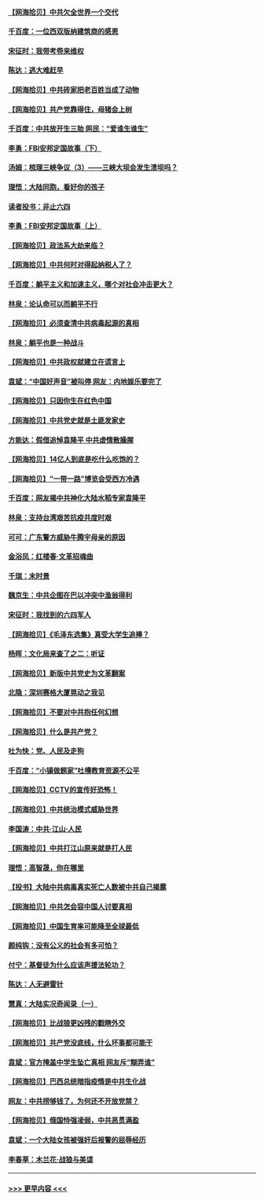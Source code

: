 #### [【网海拾贝】中共欠全世界一个交代](../pages/nsc993/n12998706.md?t=06050351) 
#### [千百度：一位西双版纳建筑商的感恩](../pages/nsc993/n12998487.md?t=06050351) 
#### [宋征时：我带考卷来维权](../pages/nsc993/n12994088.md?t=06050351) 
#### [陈达：逃大难赶早](../pages/nsc993/n12993569.md?t=06050351) 
#### [【网海拾贝】中共砖家把老百姓当成了动物](../pages/nsc993/n12993483.md?t=06050351) 
#### [【网海拾贝】共产党靠得住，母猪会上树](../pages/nsc993/n12990730.md?t=06050351) 
#### [千百度：中共放开生三胎 网民：“爱谁生谁生”](../pages/nsc993/n12990644.md?t=06050351) 
#### [李勇：FBI安邦定国故事（下）](../pages/nsc993/n12987854.md?t=06050351) 
#### [汤姆：梳理三峡争议（3）——三峡大坝会发生溃坝吗？](../pages/nsc993/n12989806.md?t=06050351) 
#### [理悟：大陆同胞，看好你的孩子](../pages/nsc993/n12989778.md?t=06050351) 
#### [读者投书：非止六四](../pages/nsc993/n12989673.md?t=06050351) 
#### [李勇：FBI安邦定国故事（上）](../pages/nsc993/n12987749.md?t=06050351) 
#### [【网海拾贝】政法系大劫来临？](../pages/nsc993/n12987596.md?t=06050351) 
#### [【网海拾贝】中共何时对得起纳税人了？](../pages/nsc993/n12985578.md?t=06050351) 
#### [千百度：躺平主义和加速主义，哪个对社会冲击更大？](../pages/nsc993/n12985512.md?t=06050351) 
#### [林泉：论认命可以而躺平不行](../pages/nsc993/n12985505.md?t=06050351) 
#### [【网海拾贝】必须查清中共病毒起源的真相](../pages/nsc993/n12984276.md?t=06050351) 
#### [林泉：躺平也是一种战斗](../pages/nsc993/n12984194.md?t=06050351) 
#### [【网海拾贝】中共政权就建立在谎言上](../pages/nsc993/n12981880.md?t=06050351) 
#### [袁斌：“中国好声音”被叫停 网友：内地娱乐要完了](../pages/nsc993/n12981826.md?t=06050351) 
#### [【网海拾贝】只因你生在红色中国](../pages/nsc993/n12979096.md?t=06050351) 
#### [【网海拾贝】中共党史就是土匪发家史](../pages/nsc993/n12976478.md?t=06050351) 
#### [方能达：假借追悼袁隆平 中共虚情散臊腥](../pages/nsc993/n12976396.md?t=06050351) 
#### [【网海拾贝】14亿人到底是吃什么吃饱的？](../pages/nsc993/n12974125.md?t=06050351) 
#### [【网海拾贝】“一带一路”博览会受西方冷遇](../pages/nsc993/n12971787.md?t=06050351) 
#### [千百度：网友揭中共神化大陆水稻专家袁隆平](../pages/nsc993/n12971733.md?t=06050351) 
#### [林泉：支持台湾艰苦抗疫共度时艰](../pages/nsc993/n12971350.md?t=06050351) 
#### [可可：广东警方威胁牛腾宇母亲的原因](../pages/nsc993/n12971100.md?t=06050351) 
#### [金浴凤：红楼春·文革招魂曲](../pages/nsc993/n12970354.md?t=06050351) 
#### [千瑞：末时景](../pages/nsc993/n12970337.md?t=06050351) 
#### [魏京生：中共企图在巴以冲突中渔翁得利](../pages/nsc993/n12970286.md?t=06050351) 
#### [宋征时：我找到的六四军人](../pages/nsc993/n12970213.md?t=06050351) 
#### [【网海拾贝】《毛泽东选集》真受大学生追捧？](../pages/nsc993/n12968779.md?t=06050351) 
#### [杨晖：文化局来查了之二：听证](../pages/nsc993/n12966528.md?t=06050351) 
#### [【网海拾贝】新版中共党史为文革翻案](../pages/nsc993/n12967526.md?t=06050351) 
#### [北隐：深圳赛格大厦晃动之我见](../pages/nsc993/n12967393.md?t=06050351) 
#### [【网海拾贝】不要对中共抱任何幻想](../pages/nsc993/n12965222.md?t=06050351) 
#### [【网海拾贝】什么是共产党？](../pages/nsc993/n12962781.md?t=06050351) 
#### [吐为快：党、人民及走狗](../pages/nsc993/n12962747.md?t=06050351) 
#### [千百度：“小镇做题家”吐槽教育资源不公平](../pages/nsc993/n12962705.md?t=06050351) 
#### [【网海拾贝】CCTV的宣传好恐怖！](../pages/nsc993/n12959984.md?t=06050351) 
#### [【网海拾贝】中共统治模式威胁世界](../pages/nsc993/n12957622.md?t=06050351) 
#### [李国涛：中共‧江山‧人民](../pages/nsc993/n12957502.md?t=06050351) 
#### [【网海拾贝】中共打江山原来就是打人民](../pages/nsc993/n12954345.md?t=06050351) 
#### [理悟：高智晟，你在哪里](../pages/nsc993/n12953115.md?t=06050351) 
#### [【投书】大陆中共病毒真实死亡人数被中共自己揭露](../pages/nsc993/n12953050.md?t=06050351) 
#### [【网海拾贝】中共怎会容中国人讨要真相](../pages/nsc993/n12952161.md?t=06050351) 
#### [【网海拾贝】中国生育率可能降至全球最低](../pages/nsc993/n12948793.md?t=06050351) 
#### [颜纯钩：没有公义的社会有多可怕？](../pages/nsc993/n12947626.md?t=06050351) 
#### [付宁：基督徒为什么应该声援法轮功？](../pages/nsc993/n12947233.md?t=06050351) 
#### [陈达：人无避雷针](../pages/nsc993/n12947098.md?t=06050351) 
#### [慧真：大陆实况奇闻录（一）](../pages/nsc993/n12945811.md?t=06050351) 
#### [【网海拾贝】比战狼更凶残的戳瞎外交](../pages/nsc993/n12945717.md?t=06050351) 
#### [【网海拾贝】共产党没底线，什么坏事都可能干](../pages/nsc993/n12942090.md?t=06050351) 
#### [袁斌：官方掩盖中学生坠亡真相 网友斥“糊弄谁”](../pages/nsc993/n12942029.md?t=06050351) 
#### [【网海拾贝】巴西总统暗指疫情是中共生化战](../pages/nsc993/n12938999.md?t=06050351) 
#### [网友：中共捞够钱了，为何还不开放党禁？](../pages/nsc993/n12938952.md?t=06050351) 
#### [【网海拾贝】俄国恃强凌弱，中共恶贯满盈](../pages/nsc993/n12936626.md?t=06050351) 
#### [袁斌：一个大陆女孩被强奸后报警的屈辱经历](../pages/nsc993/n12936547.md?t=06050351) 
#### [李春草：木兰花·战狼与美谍](../pages/nsc993/n12935995.md?t=06050351) 

----
#### [ >>> 更早内容 <<< ](../indexes/nsc993-earlier.md)
